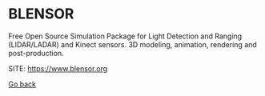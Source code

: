 # BLENSOR

 Free Open Source Simulation Package for Light Detection
 and Ranging (LIDAR/LADAR) and Kinect sensors.
 3D modeling, animation, rendering and post-production.
 
 SITE: https://www.blensor.org

 [Go back](https://portable-linux-apps.github.io/apps.html)
